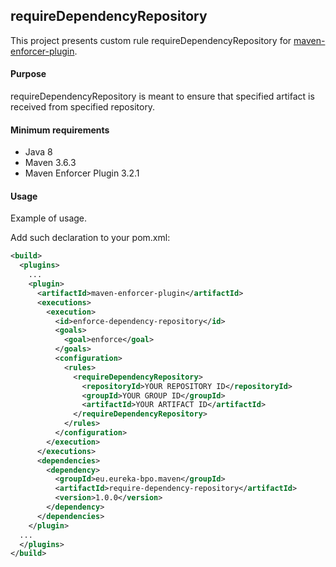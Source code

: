 ## requireDependencyRepository

This project presents custom rule requireDependencyRepository for [maven-enforcer-plugin](https://maven.apache.org/enforcer/maven-enforcer-plugin/index.html).

#### Purpose
requireDependencyRepository is meant to ensure that specified artifact is received from specified repository.

#### Minimum requirements
- Java 8
- Maven 3.6.3
- Maven Enforcer Plugin 3.2.1

#### Usage

Example of usage.

Add such declaration to your pom.xml:

```xml
<build>
  <plugins>
    ...
    <plugin>
      <artifactId>maven-enforcer-plugin</artifactId>
      <executions>
        <execution>
          <id>enforce-dependency-repository</id>
          <goals>
            <goal>enforce</goal>
          </goals>
          <configuration>
            <rules>
              <requireDependencyRepository>
                <repositoryId>YOUR REPOSITORY ID</repositoryId>
                <groupId>YOUR GROUP ID</groupId>
                <artifactId>YOUR ARTIFACT ID</artifactId>
              </requireDependencyRepository>
            </rules>
          </configuration>
        </execution>
      </executions>
      <dependencies>
        <dependency>
          <groupId>eu.eureka-bpo.maven</groupId>
          <artifactId>require-dependency-repository</artifactId>
          <version>1.0.0</version>
        </dependency>
      </dependencies>
    </plugin>
  ...
  </plugins>
</build>
```
